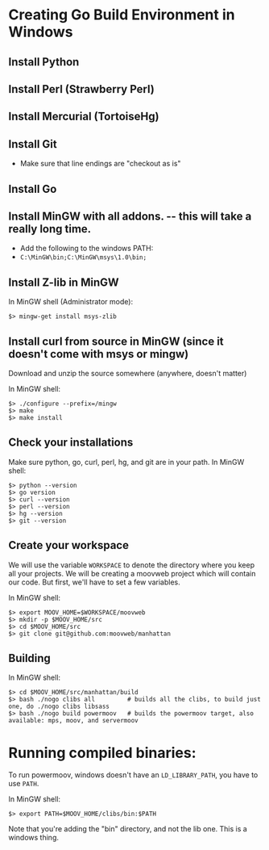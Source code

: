 Creating Go Build Environment in Windows
========================================

Install Python
--------------


Install Perl (Strawberry Perl)
------------------------------


Install Mercurial (TortoiseHg)
------------------------------


Install Git
-----------
* Make sure that line endings are "checkout as is"


Install Go
----------
  
Install MinGW with all addons.  -- this will take a really long time.
---------------------------------------------------------------------
* Add the following to the windows PATH:
* `C:\MinGW\bin;C:\MinGW\msys\1.0\bin;`


Install Z-lib in MinGW
----------------------
In MinGW shell (Administrator mode):
```
$> mingw-get install msys-zlib
```
  
  
Install curl from source in MinGW (since it doesn't come with msys or mingw)
----------------------------------------------------------------------------
Download and unzip the source somewhere (anywhere, doesn't matter)

In MinGW shell:
```
$> ./configure --prefix=/mingw
$> make
$> make install
```

Check your installations
------------------------
Make sure python, go, curl, perl, hg, and git are in your path.
In MinGW shell:
```
$> python --version
$> go version
$> curl --version
$> perl --version
$> hg --version
$> git --version
```

Create your workspace
---------------------
We will use the variable `WORKSPACE` to denote the directory where you keep all your projects.  We will be creating a moovweb project which will contain our code.  But first, we'll have to set a few variables.

In MinGW shell:
```
$> export MOOV_HOME=$WORKSPACE/moovweb
$> mkdir -p $MOOV_HOME/src
$> cd $MOOV_HOME/src
$> git clone git@github.com:moovweb/manhattan
```

Building
--------

In MinGW shell:
```
$> cd $MOOV_HOME/src/manhattan/build
$> bash ./nogo clibs all         # builds all the clibs, to build just one, do ./nogo clibs libsass
$> bash ./nogo build powermoov   # builds the powermoov target, also available: mps, moov, and servermoov
```

Running compiled binaries:
===========================
To run powermoov, windows doesn't have an `LD_LIBRARY_PATH`, you have to use `PATH`.

In MinGW shell:
```
$> export PATH=$MOOV_HOME/clibs/bin:$PATH
```
Note that you're adding the "bin" directory, and not the lib one.  This is a windows thing.

